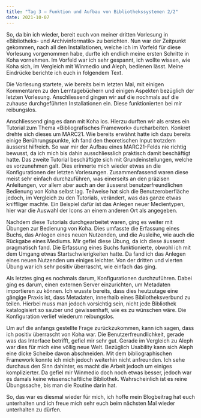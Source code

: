 ```yaml
---
title: "Tag 3 – Funktion und Aufbau von Bibliothekssystemen 2/2"
date: 2021-10-07
---
```


So, da bin ich wieder, bereit euch von meiner dritten Vorlesung in «Bibliotheks- und Archivinformatik» zu berichten. Nun war der Zeitpunkt gekommen, nach all den Installationen, welche ich im Vorfeld für diese Vorlesung vorgenommen habe, durfte ich endlich meine ersten Schritte in Koha vornehmen. Im Vorfeld war ich sehr gespannt, ich wollte wissen, wie Koha sich, im Vergleich mit Winmedio und Aleph, bedienen lässt. Meine Eindrücke berichte ich euch in folgendem Text. 

Die Vorlesung startete, wie bereits beim letzten Mal, mit einigen Kommentaren zu den Lerntagebüchern und einigen Aspekten bezüglich der letzten Vorlesung. Anschliessend gingen wir auf die nochmals auf die zuhause durchgeführten Installationen ein. Diese funktionierten bei mir reibungslos. 

Anschliessend ging es dann mit Koha los. Hierzu durften wir als erstes ein Tutorial zum Thema «Bibliografisches Framework» durcharbeiten. Konkret drehte sich dieses um MARC21. Wie bereits erwähnt hatte ich dazu bereits einige Berührungspunkte, ich fand den theoretischen Input trotzdem äusserst hilfreich. So war mir der Aufbau eines MARC21-Felds nie richtig bewusst, da ich mich  bis dahin ausschliesslich praktisch damit beschäftigt hatte. Das zweite Tutorial beschäftigte sich mit Grundeinstellungen, welche es vorzunehmen galt. Dies erinnerte mich wieder etwas an die Konfigurationen der letzten Vorlesungen. Zusammenfassend waren diese meist sehr einfach durchzuführen, was einerseits an den präzisen Anleitungen, vor allem aber auch an der äusserst benutzerfreundlichen Bedienung von Koha selbst lag. Teilweise hat sich die Benutzeroberfläche jedoch, im Vergleich zu den Tutorials, verändert, was das ganze etwas kniffliger machte. Ein Beispiel dafür ist das Anlegen neuer Medientypen, hier war die Auswahl der Icons an einem anderen Ort als angegeben. 

Nachdem diese Tutorials durchgearbeitet waren, ging es weiter mit Übungen zur Bedienung von Koha. Dies umfasste die Erfassung eines Buchs, das Anlegen eines neuen Nutzenden, und die Ausleihe, wie auch die Rückgabe eines Mediums. Mir gefiel diese Übung, da ich diese äusserst pragmatisch fand. Die Erfassung eines Buchs funktionierte, obwohl ich mit dem Umgang etwas Startschwierigkeiten hatte. Da fand ich das Anlegen eines neuen Nutzenden um einiges leichter. Von der dritten und vierten Übung war ich sehr positiv überrascht, wie einfach das ging. 

Als letztes ging es nochmals darum, Konfigurationen durchzuführen. Dabei ging es darum, einen externen Server einzurichten, um Metadaten importieren zu können. Ich wusste bereits, dass dies heutzutage eine gängige Praxis ist, dass Metadaten, innerhalb eines Bibliotheksverbund zu teilen. Hierbei muss man jedoch vorsichtig sein, nicht jede Bibliothek katalogisiert so sauber und gewissenhaft, wie es zu wünschen wäre. Die Konfiguration verlief wiederum reibungslos.

Um auf die anfangs gestellte Frage zurückzukommen, kann ich sagen, dass ich positiv überrascht von Koha war. Die Benutzerfreundlichkeit, gerade was das Interface betrifft, gefiel mir sehr gut. Gerade im Vergleich zu Aleph war dies für mich eine völlig neue Welt. Bezüglich Usability kann sich Aleph eine dicke Scheibe davon abschneiden. Mit dem bibliographischen Framework konnte ich mich jedoch weiterhin nicht anfreunden. Ich sehe durchaus den Sinn dahinter, es macht die Arbeit jedoch um einiges komplizierter. Da gefiel mir Winmedio doch noch etwas besser, jedoch war es damals keine wissenschaftliche Bibliothek. Wahrscheinlich ist es reine Übungssache, bis man die Routine darin hat. 

So, das war es diesmal wieder für mich, ich hoffe mein Blogbeitrag hat euch unterhalten und ich freue mich sehr euch beim nächsten Mal wieder unterhalten zu dürfen. 
